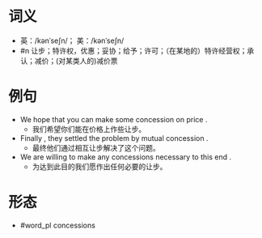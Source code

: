 # 词义
- 英：/kənˈseʃn/； 美：/kənˈseʃn/
- #n 让步；特许权，优惠；妥协；给予；许可；（在某地的）特许经营权；承认；减价；(对某类人的)减价票
# 例句
- We hope that you can make some concession on price .
	- 我们希望你们能在价格上作些让步。
- Finally , they settled the problem by mutual concession .
	- 最终他们通过相互让步解决了这个问题。
- We are willing to make any concessions necessary to this end .
	- 为达到此目的我们愿作出任何必要的让步。
# 形态
- #word_pl concessions
